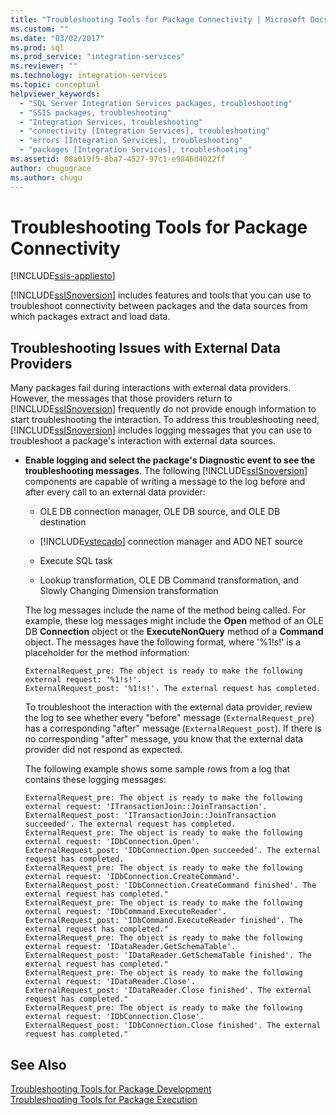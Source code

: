 ```yaml
---
title: "Troubleshooting Tools for Package Connectivity | Microsoft Docs"
ms.custom: ""
ms.date: "03/02/2017"
ms.prod: sql
ms.prod_service: "integration-services"
ms.reviewer: ""
ms.technology: integration-services
ms.topic: conceptual
helpviewer_keywords: 
  - "SQL Server Integration Services packages, troubleshooting"
  - "SSIS packages, troubleshooting"
  - "Integration Services, troubleshooting"
  - "connectivity [Integration Services], troubleshooting"
  - "errors [Integration Services], troubleshooting"
  - "packages [Integration Services], troubleshooting"
ms.assetid: 08a019f5-8ba7-4527-97c1-e9846d4022ff
author: chugugrace
ms.author: chugu
---
```

# Troubleshooting Tools for Package Connectivity

[!INCLUDE[ssis-appliesto](../../includes/applies-to-version/sqlserver-ssis.md)]


[!INCLUDE[ssISnoversion](../../includes/ssisnoversion-md.md)] includes features and tools that you can use to troubleshoot connectivity between packages and the data sources from which packages extract and load data.  
  
## Troubleshooting Issues with External Data Providers  
 Many packages fail during interactions with external data providers. However, the messages that those providers return to [!INCLUDE[ssISnoversion](../../includes/ssisnoversion-md.md)] frequently do not provide enough information to start troubleshooting the interaction. To address this troubleshooting need, [!INCLUDE[ssISnoversion](../../includes/ssisnoversion-md.md)] includes logging messages that you can use to troubleshoot a package's interaction with external data sources.  
  
-   **Enable logging and select the package's Diagnostic event to see the troubleshooting messages**. The following [!INCLUDE[ssISnoversion](../../includes/ssisnoversion-md.md)] components are capable of writing a message to the log before and after every call to an external data provider:  
  
    -   OLE DB connection manager, OLE DB source, and OLE DB destination  
  
    -   [!INCLUDE[vstecado](../../includes/vstecado-md.md)] connection manager and ADO NET source  
  
    -   Execute SQL task  
  
    -   Lookup transformation, OLE DB Command transformation, and Slowly Changing Dimension transformation  
  
     The log messages include the name of the method being called. For example, these log messages might include the **Open** method of an OLE DB **Connection** object or the **ExecuteNonQuery** method of a **Command** object. The messages have the following format, where '%1!s!' is a placeholder for the method information:  
  
    ```  
    ExternalRequest_pre: The object is ready to make the following external request: '%1!s!'.  
    ExternalRequest_post: '%1!s!'. The external request has completed.  
    ```  
  
     To troubleshoot the interaction with the external data provider, review the log to see whether every "before" message (`ExternalRequest_pre`) has a corresponding "after" message (`ExternalRequest_post`). If there is no corresponding "after" message, you know that the external data provider did not respond as expected.  
  
     The following example shows some sample rows from a log that contains these logging messages:  
  
    ```  
    ExternalRequest_pre: The object is ready to make the following external request: 'ITransactionJoin::JoinTransaction'.  
    ExternalRequest_post: 'ITransactionJoin::JoinTransaction succeeded'. The external request has completed.  
    ExternalRequest_pre: The object is ready to make the following external request: 'IDbConnection.Open'.  
    ExternalRequest_post: 'IDbConnection.Open succeeded'. The external request has completed.  
    ExternalRequest_pre: The object is ready to make the following external request: 'IDbConnection.CreateCommand'.  
    ExternalRequest_post: 'IDbConnection.CreateCommand finished'. The external request has completed."  
    ExternalRequest_pre: The object is ready to make the following external request: 'IDbCommand.ExecuteReader'.  
    ExternalRequest_post: 'IDbCommand.ExecuteReader finished'. The external request has completed."  
    ExternalRequest_pre: The object is ready to make the following external request: 'IDataReader.GetSchemaTable'.  
    ExternalRequest_post: 'IDataReader.GetSchemaTable finished'. The external request has completed."  
    ExternalRequest_pre: The object is ready to make the following external request: 'IDataReader.Close'.  
    ExternalRequest_post: 'IDataReader.Close finished'. The external request has completed."  
    ExternalRequest_pre: The object is ready to make the following external request: 'IDbConnection.Close'.  
    ExternalRequest_post: 'IDbConnection.Close finished'. The external request has completed."  
    ```  
  
## See Also  
 [Troubleshooting Tools for Package Development](../../integration-services/troubleshooting/troubleshooting-tools-for-package-development.md)   
 [Troubleshooting Tools for Package Execution](../../integration-services/troubleshooting/troubleshooting-tools-for-package-execution.md)  
  
  

